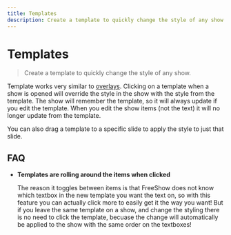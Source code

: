 ```yaml
---
title: Templates
description: Create a template to quickly change the style of any show.
---
```


# Templates

> Create a template to quickly change the style of any show.

Template works very similar to [overlays](./overlays). Clicking on a template when a show is opened will override the style in the show with the style from the template. The show will remember the template, so it will always update if you edit the template. When you edit the show items (not the text) it will no longer update from the template.

You can also drag a template to a specific slide to apply the style to just that slide.

## FAQ

- **Templates are rolling around the items when clicked**

  The reason it toggles between items is that FreeShow does not know which textbox in the new template you want the text on, so with this feature you can actually click more to easily get it the way you want! But if you leave the same template on a show, and change the styling there is no need to click the template, becuase the change will automatically be applied to the show with the same order on the textboxes!

